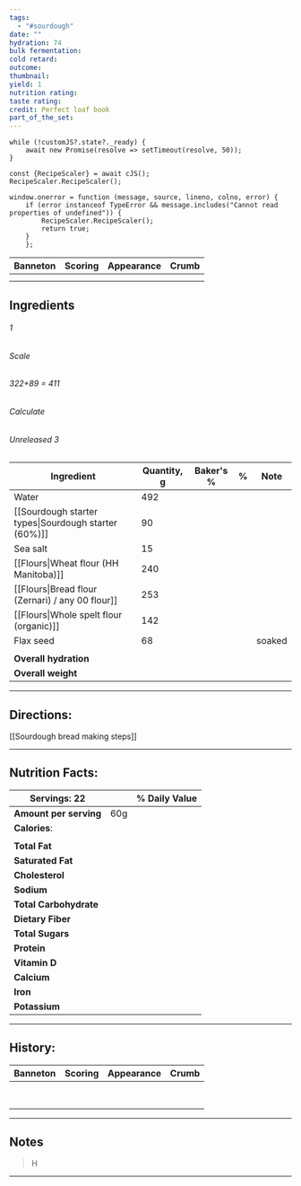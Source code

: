 ```yaml
---
tags:
  - "#sourdough"
date: ""
hydration: 74
bulk fermentation: 
cold retard: 
outcome: 
thumbnail: 
yield: 1
nutrition rating: 
taste rating: 
credit: Perfect loaf book
part_of_the_set:
---
```

```dataviewjs
while (!customJS?.state?._ready) { 
	await new Promise(resolve => setTimeout(resolve, 50)); 
} 

const {RecipeScaler} = await cJS();
RecipeScaler.RecipeScaler();

window.onerror = function (message, source, lineno, colno, error) {
	if (error instanceof TypeError && message.includes("Cannot read properties of undefined")) {
		RecipeScaler.RecipeScaler();
		return true;
	}
    };
```

| Banneton                                                                                                                                                                                                                             | Scoring                                                                                                                                                                                                                              | Appearance                                                                                                                                                                                                                           | Crumb                                                                                                                                                                                                                                |
| ------------------------------------------------------------------------------------------------------------------------------------------------------------------------------------------------------------------------------------ | ------------------------------------------------------------------------------------------------------------------------------------------------------------------------------------------------------------------------------------ | ------------------------------------------------------------------------------------------------------------------------------------------------------------------------------------------------------------------------------------ | ------------------------------------------------------------------------------------------------------------------------------------------------------------------------------------------------------------------------------------ |
|                                                                                                                                                                                                                                      |                                                                                                                                                                                                                                      |                                                                                                                                                                                                                                      |                                                                                                                                                                                                                                      |
|                                                                                                                                                                                                                                      |                                                                                                                                                                                                                                      |                                                                                                                                                                                                                                      |                                                                                                                                                                                                                                      |


## Ingredients

###### 1
###### Scale
###### 322+89 = 411
###### Calculate
###### Unreleased 3

| Ingredient                                           | Quantity, g | Baker's % | %   | Note   |
| ---------------------------------------------------- | ----------- | --------- | --- | ------ |
| Water                                                | 492         |           |     |        |
| [[Sourdough starter types\|Sourdough starter (60%)]] | 90          |           |     |        |
| Sea salt                                             | 15          |           |     |        |
| [[Flours\|Wheat flour (HH Manitoba)]]                | 240         |           |     |        |
| [[Flours\|Bread flour (Zernari) / any 00 flour]]     | 253         |           |     |        |
| [[Flours\|Whole spelt flour (organic)]]              | 142         |           |     |        |
| Flax seed                                            | 68          |           |     | soaked |
|                                                      |             |           |     |        |
| **Overall hydration**                                |             |           |     |        |
| **Overall weight**                                   |             |           |     |        |





---
## Directions:

[[Sourdough bread making steps]]


---
## Nutrition Facts:

| **Servings:** 22       |       | % Daily Value |
| ---------------------- | ----- | ------------- |
| **Amount per serving** | 60g   |               |
| **Calories**:          |       |               |
|                        |       |               |
| **Total Fat**          |       |               |
| **Saturated Fat**      |       |               |
| **Cholesterol**        |       |               |
| **Sodium**             |       |               |
| **Total Carbohydrate** |       |               |
| **Dietary Fiber**      |       |               |
| **Total Sugars**       |       |               |
| **Protein**            |       |               |
| **Vitamin D**          |       |               |
| **Calcium**            |       |               |
| **Iron**               |       |               |
| **Potassium**          |       |               |

---
## History:

| Banneton                                                                                                                               | Scoring                                                                                                                                                                                                                              | Appearance                                                                                                                                                                                                                           | Crumb                                                                                                                                                                                                                               |
| -------------------------------------------------------------------------------------------------------------------------------------- | ------------------------------------------------------------------------------------------------------------------------------------------------------------------------------------------------------------------------------------ | ------------------------------------------------------------------------------------------------------------------------------------------------------------------------------------------------------------------------------------ | ----------------------------------------------------------------------------------------------------------------------------------------------------------------------------------------------------------------------------------- |
|                                                                                                                                        |                                                                                                                                                                                                                                      |                                                                                                                                                                                                                                      |                                                                                                                                                                                                                                     |
|                                                                                                                                        |                                                                                                                                                                                                                                      |                                                                                                                                                                                                                                      |                                                                                                                                                                                                                                     |
|                                                                                                                                        |                                                                                                                                                                                                                                      |                                                                                                                                                                                                                                      |                                                                                                                                                                                                                                     |
|                                                                                                                                        |                                                                                                                                                                                                                                      |                                                                                                                                                                                                                                      |                                                                                                                                                                                                                                     |
|                                                                                                                                        |                                                                                                                                                                                                                                      |                                                                                                                                                                                                                                      |                                                                                                                                                                                                                                     |
|                                                                                                                                        |                                                                                                                                                                                                                                      |                                                                                                                                                                                                                                      |                                                                                                                                                                                                                                     |
|                                                                                                                                        |                                                                                                                                                                                                                                      |                                                                                                                                                                                                                                      |                                                                                                                                                                                                                                     |
|                                                                                                                                        |                                                                                                                                                                                                                                      |                                                                                                                                                                                                                                      |                                                                                                                                                                                                                                     |

---
## Notes

> H

---



